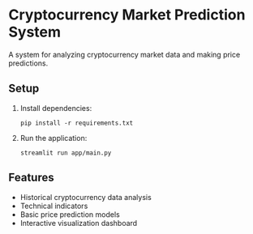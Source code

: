 # Cryptocurrency Market Prediction System

A system for analyzing cryptocurrency market data and making price predictions.

## Setup

1. Install dependencies:
    ```
   pip install -r requirements.txt
   ```

2. Run the application:
   ```
   streamlit run app/main.py
   ```

## Features

- Historical cryptocurrency data analysis
- Technical indicators
- Basic price prediction models
- Interactive visualization dashboard